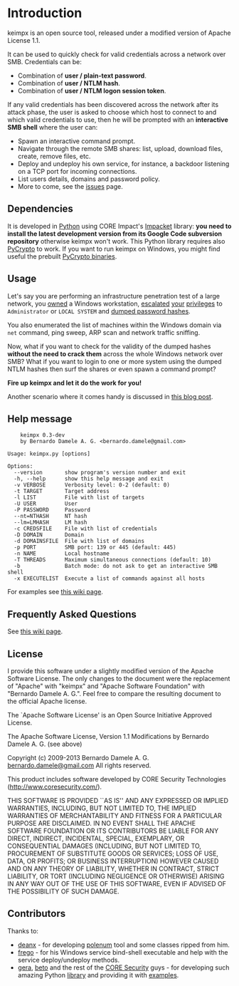 # Introduction

keimpx is an open source tool, released under a modified version of Apache License 1.1.

It can be used to quickly check for valid credentials across a network over SMB. Credentials can be:

* Combination of **user / plain-text password**.
* Combination of **user / NTLM hash**.
* Combination of **user / NTLM logon session token**.

If any valid credentials has been discovered across the network after its attack phase, the user is asked to choose which host to connect to and which valid credentials to use, then he will be prompted with an **interactive SMB shell** where the user can:

* Spawn an interactive command prompt.
* Navigate through the remote SMB shares: list, upload, download files, create, remove files, etc.
* Deploy and undeploy his own service, for instance, a backdoor listening on a TCP port for incoming connections.
* List users details, domains and password policy.
* More to come, see the [issues](https://github.com/inquisb/keimpx/issues) page.

## Dependencies

It is developed in [Python](http://www.python.org) using CORE Impact's [Impacket](http://code.google.com/p/impacket/) library: **you need to install the latest development version from its Google Code subversion repository** otherwise keimpx won't work. This Python library requires also [PyCrypto](http://www.dlitz.net/software/pycrypto/) to work. If you want to run keimpx on Windows, you might find useful the prebuilt [PyCrypto binaries](http://www.voidspace.org.uk/python/modules.shtml#pycrypto).

## Usage

Let's say you are performing an infrastructure penetration test of a large network, you 
[owned](http://metasploit.com/) a Windows workstation, [escalated](http://corelabs.coresecurity.com/index.php?module=Wiki&action=view&type=tool&name=Pass-The-Hash_Toolkit) [your](http://www.mwrinfosecurity.com/publications/mwri_security-implications-of-windows-access-tokens_2008-04-14.pdf) [privileges](http://technet.microsoft.com/en-us/sysinternals/bb664922.aspx) to `Administrator` or `LOCAL SYSTEM` and [dumped password hashes](http://bernardodamele.blogspot.com/search/label/dump).

You also enumerated the list of machines within the Windows domain via `net` command, ping sweep, ARP scan and network traffic sniffing.

Now, what if you want to check for the validity of the dumped hashes **without the need to crack them** across the whole Windows network over SMB? What if you want to login to one or more system using the dumped NTLM hashes then surf the shares or even spawn a command prompt?

**Fire up keimpx and let it do the work for you!**

Another scenario where it comes handy is discussed in [this blog post](http://bernardodamele.blogspot.com/2009/11/abuse-citrix-and-own-domain.html).

## Help message

        keimpx 0.3-dev
        by Bernardo Damele A. G. <bernardo.damele@gmail.com>
        
    Usage: keimpx.py [options]

    Options:
      --version       show program's version number and exit
      -h, --help      show this help message and exit
      -v VERBOSE      Verbosity level: 0-2 (default: 0)
      -t TARGET       Target address
      -l LIST         File with list of targets
      -U USER         User
      -P PASSWORD     Password
      --nt=NTHASH     NT hash
      --lm=LMHASH     LM hash
      -c CREDSFILE    File with list of credentials
      -D DOMAIN       Domain
      -d DOMAINSFILE  File with list of domains
      -p PORT         SMB port: 139 or 445 (default: 445)
      -n NAME         Local hostname
      -T THREADS      Maximum simultaneous connections (default: 10)
      -b              Batch mode: do not ask to get an interactive SMB shell
      -x EXECUTELIST  Execute a list of commands against all hosts

For examples see [this wiki page](https://github.com/inquisb/keimpx/wiki/Examples).

## Frequently Asked Questions

See [this wiki page](https://github.com/inquisb/keimpx/wiki/FAQ).

## License

I provide this software under a slightly modified version of the Apache Software License. The only changes to the document were the replacement of "Apache" with "keimpx" and "Apache Software Foundation" with "Bernardo Damele A. G.". Feel free to compare the resulting document to the official Apache license.

The `Apache Software License' is an Open Source Initiative Approved License.

The Apache Software License, Version 1.1
Modifications by Bernardo Damele A. G. (see above)

Copyright (c) 2009-2013 Bernardo Damele A. G. <bernardo.damele@gmail.com>
All rights reserved.

This product includes software developed by CORE Security Technologies
(http://www.coresecurity.com/).

THIS SOFTWARE IS PROVIDED ``AS IS'' AND ANY EXPRESSED OR IMPLIED
WARRANTIES, INCLUDING, BUT NOT LIMITED TO, THE IMPLIED WARRANTIES
OF MERCHANTABILITY AND FITNESS FOR A PARTICULAR PURPOSE ARE
DISCLAIMED.  IN NO EVENT SHALL THE APACHE SOFTWARE FOUNDATION OR
ITS CONTRIBUTORS BE LIABLE FOR ANY DIRECT, INDIRECT, INCIDENTAL,
SPECIAL, EXEMPLARY, OR CONSEQUENTIAL DAMAGES (INCLUDING, BUT NOT
LIMITED TO, PROCUREMENT OF SUBSTITUTE GOODS OR SERVICES; LOSS OF
USE, DATA, OR PROFITS; OR BUSINESS INTERRUPTION) HOWEVER CAUSED AND
ON ANY THEORY OF LIABILITY, WHETHER IN CONTRACT, STRICT LIABILITY,
OR TORT (INCLUDING NEGLIGENCE OR OTHERWISE) ARISING IN ANY WAY OUT
OF THE USE OF THIS SOFTWARE, EVEN IF ADVISED OF THE POSSIBILITY OF
SUCH DAMAGE.

## Contributors

Thanks to:

* [deanx](mailto:deanx@65535.com) - for developing [polenum](http://labs.portcullis.co.uk/application/polenum/) tool and some classes ripped from him.
* [frego](mailto:frego@0x3f.net) - for his Windows service bind-shell executable and help with the service deploy/undeploy methods.
* [gera](mailto:gera@coresecurity.com), [beto](mailto:bethus@gmail.com) and the rest of the [CORE Security](http://corelabs.coresecurity.com) guys - for developing such amazing Python [library](http://code.google.com/p/impacket/) and providing it with [examples](http://code.google.com/p/impacket/source/browse/#svn%2Ftrunk%2Fexamples).
